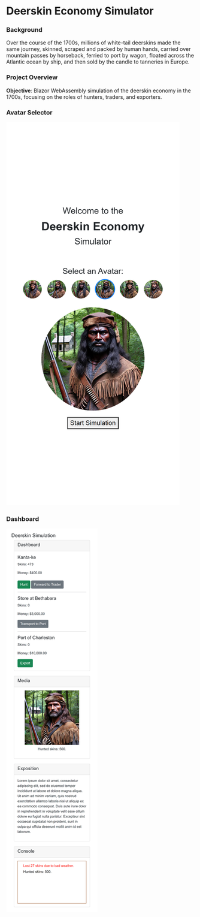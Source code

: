 # Deerskin Economy Simulator

### Background

Over the course of the 1700s, millions of white-tail deerskins made the same journey, skinned, scraped and packed by human hands, carried over mountain passes by horseback, ferried to port by wagon, floated across the Atlantic ocean by ship, and then sold by the candle to tanneries in Europe.

### Project Overview

**Objective**: Blazor WebAssembly simulation of the deerskin economy in the 1700s, focusing on the roles of hunters, traders, and exporters.

### Avatar Selector

![Screenshot showing example usage](screenshot-00.png)

### Dashboard

![Screenshot showing example usage](screenshot-01.png)
